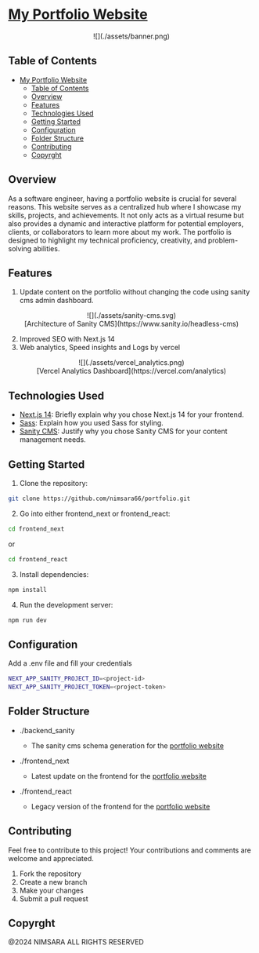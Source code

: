 # [My Portfolio Website](https://www.nimsarafernando.com)

<center>![](./assets/banner.png)</center>

## Table of Contents

- [My Portfolio Website](#my-portfolio-website)
  - [Table of Contents](#table-of-contents)
  - [Overview](#overview)
  - [Features](#features)
  - [Technologies Used](#technologies-used)
  - [Getting Started](#getting-started)
  - [Configuration](#configuration)
  - [Folder Structure](#folder-structure)
  - [Contributing](#contributing)
  - [Copyrght](#copyrght)

## Overview

As a software engineer, having a portfolio website is crucial for several reasons. This website serves as a centralized hub where I showcase my skills, projects, and achievements. It not only acts as a virtual resume but also provides a dynamic and interactive platform for potential employers, clients, or collaborators to learn more about my work. The portfolio is designed to highlight my technical proficiency, creativity, and problem-solving abilities.

## Features

1. Update content on the portfolio without changing the code using sanity cms admin dashboard.

<center>![](./assets/sanity-cms.svg)</center>
<center>[Architecture of Sanity CMS](https://www.sanity.io/headless-cms)</center>

2. Improved SEO with Next.js 14
3. Web analytics, Speed insights and Logs by vercel 

<center>![](./assets/vercel_analytics.png)</center>
<center>[Vercel Analytics Dashboard](https://vercel.com/analytics)</center>

## Technologies Used

- [Next.js 14](https://nextjs.org/): Briefly explain why you chose Next.js 14 for your frontend.
- [Sass](https://sass-lang.com/): Explain how you used Sass for styling.
- [Sanity CMS](https://www.sanity.io/): Justify why you chose Sanity CMS for your content management needs.

## Getting Started

1. Clone the repository:

```bash
git clone https://github.com/nimsara66/portfolio.git
```

2. Go into either frontend_next or frontend_react:

```bash
cd frontend_next
```

or

```bash
cd frontend_react
```

3. Install dependencies:

```bash
npm install
```

4. Run the development server:

```bash
npm run dev
```

## Configuration

Add a .env file and fill your credentials

```bash
NEXT_APP_SANITY_PROJECT_ID=<project-id>
NEXT_APP_SANITY_PROJECT_TOKEN=<project-token>
```

## Folder Structure

- ./backend_sanity
  - The sanity cms schema generation for the [portfolio website](https://www.nimsarafernando.com)

- ./frontend_next
  - Latest update on the frontend for the [portfolio website](https://www.nimsarafernando.com)

- ./frontend_react
  - Legacy version of the frontend for the [portfolio website](https://www.nimsarafernando.com)

## Contributing

Feel free to contribute to this project! Your contributions and comments are welcome and appreciated.

1. Fork the repository
2. Create a new branch
3. Make your changes
4. Submit a pull request

## Copyrght

@2024 NIMSARA ALL RIGHTS RESERVED